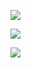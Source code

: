 [![](https://readme-typing-svg.herokuapp.com?color=solarized_dark&lines=Hi!+I+am+mabter;I+like+programming)](https://git.io/typing-svg) 


[![](https://readme-typing-svg.herokuapp.com?color=solarized_dark&lines=I'm+learning+html,css,python+and+JavaScript++++;I+want+to+be+Fullstack+web+developer)](https://git.io/typing-svg) 

![](https://github-profile-summary-cards.vercel.app/api/cards/profile-details?username=Mabter&theme=solarized_dark)
<!---
Mabter/Mabter is a ✨ special ✨ repository because its `README.md` (this file) appears on your GitHub profile.
You can click the Preview link to take a look at your changes.
--->
